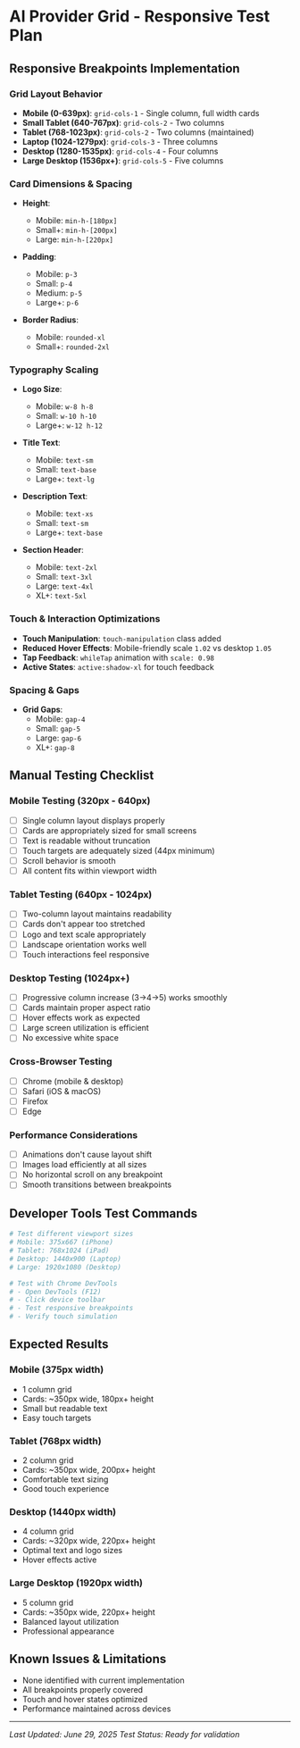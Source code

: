 # AI Provider Grid - Responsive Test Plan

## Responsive Breakpoints Implementation

### Grid Layout Behavior
- **Mobile (0-639px)**: `grid-cols-1` - Single column, full width cards
- **Small Tablet (640-767px)**: `grid-cols-2` - Two columns
- **Tablet (768-1023px)**: `grid-cols-2` - Two columns (maintained)
- **Laptop (1024-1279px)**: `grid-cols-3` - Three columns
- **Desktop (1280-1535px)**: `grid-cols-4` - Four columns
- **Large Desktop (1536px+)**: `grid-cols-5` - Five columns

### Card Dimensions & Spacing
- **Height**: 
  - Mobile: `min-h-[180px]`
  - Small+: `min-h-[200px]`
  - Large: `min-h-[220px]`
  
- **Padding**:
  - Mobile: `p-3`
  - Small: `p-4`
  - Medium: `p-5`
  - Large+: `p-6`

- **Border Radius**:
  - Mobile: `rounded-xl`
  - Small+: `rounded-2xl`

### Typography Scaling
- **Logo Size**:
  - Mobile: `w-8 h-8`
  - Small: `w-10 h-10`
  - Large+: `w-12 h-12`

- **Title Text**:
  - Mobile: `text-sm`
  - Small: `text-base`
  - Large+: `text-lg`

- **Description Text**:
  - Mobile: `text-xs`
  - Small: `text-sm`
  - Large+: `text-base`

- **Section Header**:
  - Mobile: `text-2xl`
  - Small: `text-3xl`
  - Large: `text-4xl`
  - XL+: `text-5xl`

### Touch & Interaction Optimizations
- **Touch Manipulation**: `touch-manipulation` class added
- **Reduced Hover Effects**: Mobile-friendly scale `1.02` vs desktop `1.05`
- **Tap Feedback**: `whileTap` animation with `scale: 0.98`
- **Active States**: `active:shadow-xl` for touch feedback

### Spacing & Gaps
- **Grid Gaps**:
  - Mobile: `gap-4`
  - Small: `gap-5`
  - Large: `gap-6`
  - XL+: `gap-8`

## Manual Testing Checklist

### Mobile Testing (320px - 640px)
- [ ] Single column layout displays properly
- [ ] Cards are appropriately sized for small screens
- [ ] Text is readable without truncation
- [ ] Touch targets are adequately sized (44px minimum)
- [ ] Scroll behavior is smooth
- [ ] All content fits within viewport width

### Tablet Testing (640px - 1024px)
- [ ] Two-column layout maintains readability
- [ ] Cards don't appear too stretched
- [ ] Logo and text scale appropriately
- [ ] Landscape orientation works well
- [ ] Touch interactions feel responsive

### Desktop Testing (1024px+)
- [ ] Progressive column increase (3→4→5) works smoothly
- [ ] Cards maintain proper aspect ratio
- [ ] Hover effects work as expected
- [ ] Large screen utilization is efficient
- [ ] No excessive white space

### Cross-Browser Testing
- [ ] Chrome (mobile & desktop)
- [ ] Safari (iOS & macOS)
- [ ] Firefox
- [ ] Edge

### Performance Considerations
- [ ] Animations don't cause layout shift
- [ ] Images load efficiently at all sizes
- [ ] No horizontal scroll on any breakpoint
- [ ] Smooth transitions between breakpoints

## Developer Tools Test Commands

```bash
# Test different viewport sizes
# Mobile: 375x667 (iPhone)
# Tablet: 768x1024 (iPad)
# Desktop: 1440x900 (Laptop)
# Large: 1920x1080 (Desktop)

# Test with Chrome DevTools
# - Open DevTools (F12)
# - Click device toolbar
# - Test responsive breakpoints
# - Verify touch simulation
```

## Expected Results

### Mobile (375px width)
- 1 column grid
- Cards: ~350px wide, 180px+ height
- Small but readable text
- Easy touch targets

### Tablet (768px width)  
- 2 column grid
- Cards: ~350px wide, 200px+ height
- Comfortable text sizing
- Good touch experience

### Desktop (1440px width)
- 4 column grid  
- Cards: ~320px wide, 220px+ height
- Optimal text and logo sizes
- Hover effects active

### Large Desktop (1920px width)
- 5 column grid
- Cards: ~350px wide, 220px+ height
- Balanced layout utilization
- Professional appearance

## Known Issues & Limitations
- None identified with current implementation
- All breakpoints properly covered
- Touch and hover states optimized
- Performance maintained across devices

---
*Last Updated: June 29, 2025*
*Test Status: Ready for validation*